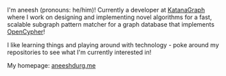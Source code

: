 I'm aneesh (pronouns: he/him)! Currently a developer at [KatanaGraph](https://github.com/KatanaGraph) where I work on designing and implementing novel algorithms for a fast, scalable subgraph pattern matcher for a graph database that implements [OpenCypher](https://github.com/OpenCypher/OpenCypher)!

I like learning things and playing around with technology - poke around my repositories to see what I'm currently interested in!

My homepage: [aneeshdurg.me](https://aneeshdurg.me/)

<!--
**aneeshdurg/aneeshdurg** is a ✨ _special_ ✨ repository because its `README.md` (this file) appears on your GitHub profile.

Here are some ideas to get you started:

- 🔭 I’m currently working on ...
- 🌱 I’m currently learning ...
- 👯 I’m looking to collaborate on ...
- 🤔 I’m looking for help with ...
- 💬 Ask me about ...
- 📫 How to reach me: ...
- 😄 Pronouns: ...
- ⚡ Fun fact: ...
-->
